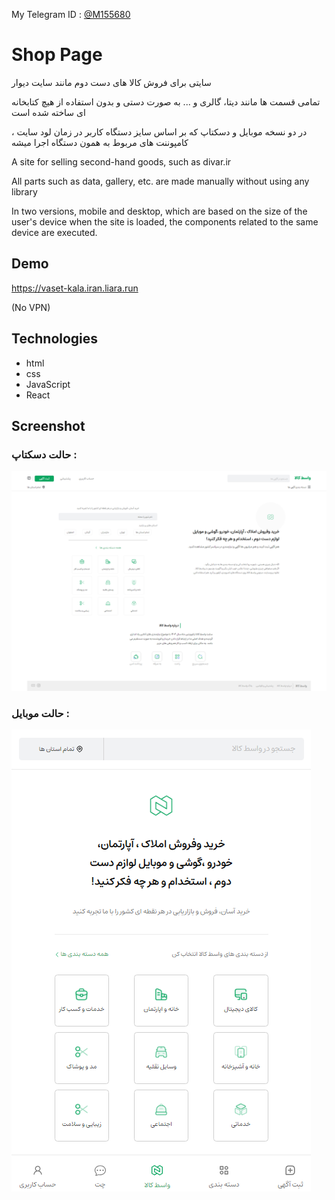 My Telegram ID : [@M155680](https://t.me/m155680)

# Shop Page
سایتی برای فروش کالا های دست دوم مانند سایت دیوار

تمامی قسمت ها مانند دیتا، گالری و ... به صورت دستی و بدون استفاده از هیچ کتابخانه ای ساخته شده است

در دو نسخه موبایل و دسکتاپ که بر اساس سایز دستگاه کاربر در زمان لود سایت ، کامپوننت های مربوط به همون دستگاه اجرا میشه

A site for selling second-hand goods, such as divar.ir

All parts such as data, gallery, etc. are made manually without using any library

In two versions, mobile and desktop, which are based on the size of the user's device when the site is loaded, the components related to the same device are executed.

## Demo

https://vaset-kala.iran.liara.run

(No VPN)

## Technologies

- html
- css
- JavaScript
- React

## Screenshot
### حالت دسکتاپ :

![app_screenshot](/public/screenshot.png)



### حالت موبایل :

![app_screenshot](/public/screenshot-mobile.png)
